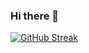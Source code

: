 ### Hi there 👋

[![GitHub Streak](https://streak-stats.demolab.com?user=thatsleepyman&theme=catppuccin-mocha&date_format=j%20M%5B%20Y%5D)](https://git.io/streak-stats)

